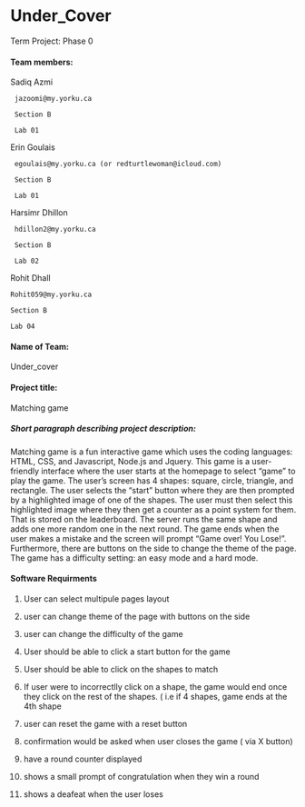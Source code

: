 # Under_Cover
Term Project: Phase 0



<h4> Team members: </h4>
 
Sadiq Azmi

     jazoomi@my.yorku.ca

     Section B

     Lab 01
Erin Goulais

     egoulais@my.yorku.ca (or redturtlewoman@icloud.com)

     Section B

     Lab 01 

Harsimr Dhillon 

     hdillon2@my.yorku.ca
     
     Section B

     Lab 02

Rohit Dhall

    Rohit059@my.yorku.ca

    Section B

    Lab 04
 

<h4> Name of Team: </h4>

Under_cover 


<h4> Project title: </h4>

Matching game 


<h5> Short paragraph describing project description: </h5>

Matching game is a fun interactive game which uses the coding languages: HTML, CSS, and Javascript, Node.js and Jquery. This game is a user-friendly interface where the user starts at the homepage to select “game” to play the game. The user’s screen has 4 shapes: square, circle, triangle, and rectangle. The user selects the “start” button where they are then prompted by a highlighted image of one of the shapes. The user must then select this highlighted image where they then get a counter as a point system for them. That is stored on the leaderboard.  The server runs the same shape and adds one more random one in the next round. The game ends when the user makes a mistake and the screen will prompt “Game over! You Lose!”. Furthermore, there are buttons on the side to change the theme of the page. The game has a difficulty setting: an easy mode and a hard mode. 

<h4> Software Requirments </h4>

1. User can select multipule pages layout

2. user can change theme of the page with buttons on the side

3. user can change the difficulty of the game 

4. User should be able to click a start button for the game

5. User should be able to click on the shapes to match 

6. If user were to incorrectlly click on a shape, the game would end once they click on the rest of the shapes. ( i.e if 4 shapes, game ends at the 4th shape

7. user can reset the game with a reset button

8. confirmation would be asked when user closes the game ( via X button)

9. have a round counter displayed

10. shows a small prompt of congratulation when they win a round

11. shows a deafeat when the user loses
